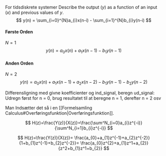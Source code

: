 For tidsdiskrete systemer
Describe the output ($y$) as a function of an input ($x$) and previous values of $y$.
$$
y(n) = \sum_{i=0}^{N}a_{i}x(n-i) - \sum_{i=1}^{N}b_{i}y(n-i)
$$

#### Første Orden
$N=1$
$$y(n) = a_{0}x(n) + a_{1}x(n-1) - b_{1}y(n-1)$$
#### Anden Orden
$N=2$
$$y(n) = a_{0}x(n) + a_{1}x(n-1) + a_{2}x(n-2) - b_{1}y(n-1) - b_{2}y(n-2)$$

Differensligning med givne koefficienter og ind_signal, beregn ud_signal:
Udregn først for n = 0, brug resultatet til at beregne n = 1, derefter n = 2 osv

Man Indsætter det så i en [[Formelsamling Calculus#Overføringsfunktion|Overføringsfunktion]].

$$
H(z)=\frac{Y(z)}{X(z)}=\frac{\sum^N_{i=0}a_{i}z^{-i}}{\sum^N_{i=1}b_{i}z^{-i}}
$$

$$
H(z)=\frac{Y(z)}{X(z)}=
\frac{a_{0}+a_{1}z^{-1}+a_{2}z^{-2}}{1+b_{1}z^{-1}+b_{2}z^{-2}}=
\frac{a_{0}z^{2}+a_{1}z^1+a_{2}}{z^2+b_{1}z^1+b_{2}}
$$